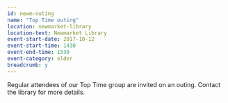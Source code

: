 ```yaml
---
id: newm-outing
name: "Top Time outing"
location: newmarket-library
location-text: Newmarket Library
event-start-date: 2017-10-12
event-start-time: 1430
event-end-time: 1530
event-category: older
breadcrumb: y
---
```


Regular attendees of our Top Time group are invited on an outing. Contact the library for more details.
